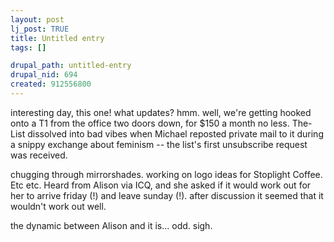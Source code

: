 ```yaml
--- 
layout: post
lj_post: TRUE
title: Untitled entry
tags: []

drupal_path: untitled-entry
drupal_nid: 694
created: 912556800
---
```

interesting day, this one! what updates? hmm. well, we're getting hooked onto a T1 from the office two doors down, for $150 a month no less. The-List dissolved into bad vibes when Michael reposted private mail to it during a snippy exchange about feminism -- the list's first unsubscribe request was received.

chugging through mirrorshades. working on logo ideas for Stoplight Coffee. Etc etc. Heard from Alison via ICQ, and she asked if it would work out for her to arrive friday (!) and leave sunday (!). after discussion it seemed that it wouldn't work out well.

the dynamic between Alison and it is... odd. sigh.
